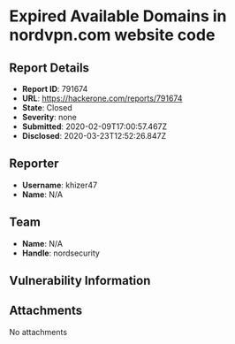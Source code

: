 # Expired Available Domains in nordvpn.com website code

## Report Details
- **Report ID**: 791674
- **URL**: https://hackerone.com/reports/791674
- **State**: Closed
- **Severity**: none
- **Submitted**: 2020-02-09T17:00:57.467Z
- **Disclosed**: 2020-03-23T12:52:26.847Z

## Reporter
- **Username**: khizer47
- **Name**: N/A

## Team
- **Name**: N/A
- **Handle**: nordsecurity

## Vulnerability Information


## Attachments
No attachments

